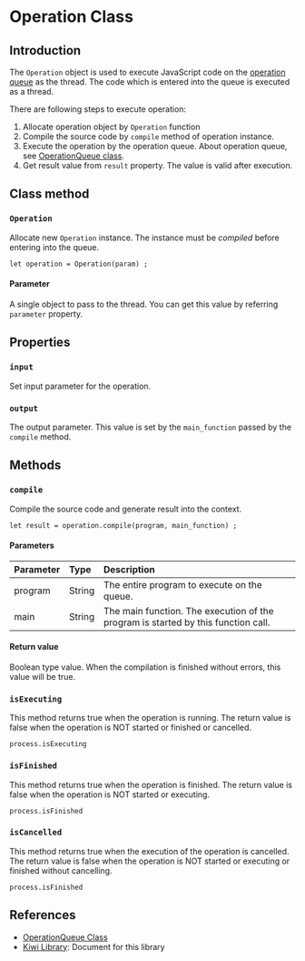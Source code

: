 # Operation Class

## Introduction
The `Operation` object is used to execute JavaScript code on the
[operation queue](https://github.com/steelwheels/KiwiScript/blob/master/KiwiLibrary/Document/Class/OperationQueue.md) as the thread.
The code which is entered into the queue is executed as a thread.

There are following steps to execute operation:

1. Allocate operation object by `Operation` function
2. Compile the source code by `compile` method of operation instance.
3. Execute the operation by the operation queue. About operation queue, see [OperationQueue class](https://github.com/steelwheels/KiwiScript/blob/master/KiwiLibrary/Document/Class/OperationQueue.md).
4. Get result value from `result` property. The value is valid after execution.

## Class method
### `Operation`
Allocate new `Operation` instance. The instance must be *compiled* before entering into the queue.
````
let operation = Operation(param) ;
````
#### Parameter
A single object to pass to the thread. You can get this value by referring `parameter` property.

## Properties
### `input`
Set input parameter for the operation.

### `output`
The output parameter. This value is set by the `main_function` passed by the `compile` method.

## Methods
### `compile`
Compile the source code and generate result into the context.
````
let result = operation.compile(program, main_function) ;
````

#### Parameters
|Parameter  |Type     |Description          |
|:---       |:---     |:---                 |
|program    |String   |The entire program to execute on the queue. |
|main       |String   |The main function. The execution of the program is started by this function call.|

#### Return value
Boolean type value.
When the compilation is finished without errors,
this value will be true.

### `isExecuting`
This method returns true when the operation is running.
The return value is false when the operation is NOT started or finished or cancelled.
````
process.isExecuting
````

### `isFinished`
This method returns true when the operation is finished.
The return value is false when the operation is NOT started or executing.
````
process.isFinished
````

### `isCancelled`
This method returns true when the execution of the operation is cancelled. The return value is false when the operation is NOT started or executing or finished without cancelling.
````
process.isFinished
````

## References
* [OperationQueue Class](https://github.com/steelwheels/KiwiScript/blob/master/KiwiLibrary/Document/Class/OperationQueue.md)
* [Kiwi Library](https://github.com/steelwheels/KiwiScript/blob/master/KiwiLibrary/Document/Library.md): Document for this library
